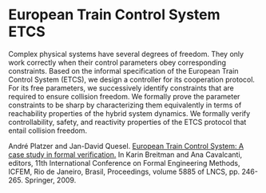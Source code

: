 European Train Control System ETCS
==================================

Complex physical systems have several degrees of freedom. They only work correctly when their control parameters obey 
corresponding constraints. Based on the informal specification of the European Train Control System (ETCS), we design 
a controller for its cooperation protocol. For its free parameters, we successively identify constraints that are 
required to ensure collision freedom. We formally prove the parameter constraints to be sharp by characterizing them 
equivalently in terms of reachability properties of the hybrid system dynamics. We formally verify controllability, 
safety, and reactivity properties of the ETCS protocol that entail collision freedom.

André Platzer and Jan-David Quesel. [European Train Control System: A case study in formal verification.](http://dx.doi.org/10.1007/978-3-642-10373-5_13) 
In Karin Breitman and Ana Cavalcanti, editors, 11th International Conference on Formal Engineering Methods, 
ICFEM, Rio de Janeiro, Brasil, Proceedings, volume 5885 of LNCS, pp. 246-265. Springer, 2009.
